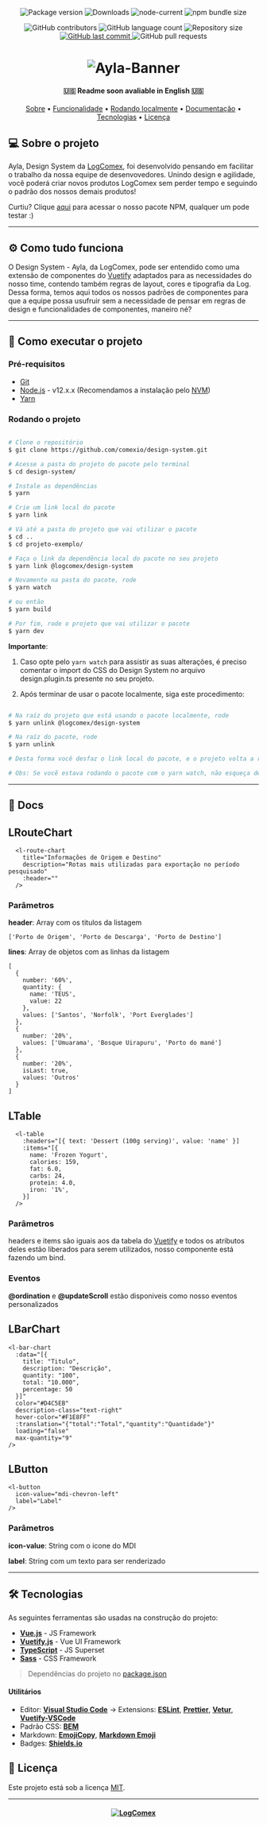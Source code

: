 <!-- Badges session  -->
<p align="center">

  <img alt="Package version" src="https://img.shields.io/npm/v/@logcomex/design?e&style=for-the-badge">
  
  <img alt="Downloads" src="https://img.shields.io/npm/dm/@logcomex/design?color=orange&style=for-the-badge">
  
  <img alt="node-current" src="https://img.shields.io/node/v/@logcomex/design?color=orange&style=for-the-badge">
  
  <img alt="npm bundle size" src="https://img.shields.io/bundlephobia/min/@logcomex/design?color=orange&style=for-the-badge">
	
</p>

<p align="center">
	
  <img alt="GitHub contributors" src="https://img.shields.io/github/contributors/comexio/design-system?color=blue&style=for-the-badge">

  <img alt="GitHub language count" src="https://img.shields.io/github/languages/count/comexio/design-system?color=blue&style=for-the-badge">
  
  <img alt="Repository size" src="https://img.shields.io/github/repo-size/comexio/design-system?color=blue&style=for-the-badge">
  
  <a target="_blank" rel="noopener noreferrer" href="https://github.com/comexio/design-system/commits/master">
    <img alt="GitHub last commit" src="https://img.shields.io/github/last-commit/comexio/design-system?color=blue&style=for-the-badge">
  </a>
  
  <img alt="GitHub pull requests" src="https://img.shields.io/github/issues-pr/comexio/design-system?color=blue&style=for-the-badge">
    
</p>

</p>

<!--Banner session-->
<h1 align="center">
    <img alt="Ayla-Banner" title="Ayla - LogComex Design System" src=".github/assets/ayla-logo.png"/>
</h1>

<!--Info session-->
<h4 align="center"> 
	🇺🇸 Readme soon avaliable in English 🇺🇸
</h4>

<!-- Index session-->
<p align="center">
 <a href="#-sobre-o-projeto">Sobre</a> •
 <a href="#-como-tudo-funciona">Funcionalidade</a> •
 <a href="#-como-executar-o-projeto">Rodando localmente</a> • 
 <a href="#-docs">Documentação</a> • 
 <a href="#-tecnologias">Tecnologias</a> • 
 <a href="#-licença">Licença</a>
</p>

<!--About session-->
## 💻 Sobre o projeto

Ayla, Design System da [LogComex](https://www.logcomex.com/), foi desenvolvido pensando em facilitar o trabalho da nossa equipe de desenvovedores. Unindo design e agilidade, você poderá criar novos produtos LogComex sem perder tempo e seguindo o padrão dos nossos demais produtos!

Curtiu? Clique [aqui](https://www.npmjs.com/package/@logcomex/design) para acessar o nosso pacote NPM, qualquer um pode testar :) 

---

<!--Functionalities session-->
## ⚙️ Como tudo funciona

O Design System - Ayla, da LogComex, pode ser entendido como uma extensão de componentes do [Vuetify](https://vuetifyjs.com/) adaptados para as necessidades do nosso time, contendo também regras de layout, cores e tipografia da Log. Dessa forma, temos aqui todos os nossos padrões de componentes para que a equipe possa usufruir sem a necessidade de pensar em regras de design e funcionalidades de componentes, maneiro né?

---

<!--Running session-->
## 🚀 Como executar o projeto

### Pré-requisitos

* [Git](https://git-scm.com)
* [Node.js](https://nodejs.org/en/) - v12.x.x (Recomendamos a instalação pelo [NVM](https://github.com/nvm-sh/nvm))
* [Yarn](https://classic.yarnpkg.com/pt-BR/)

### Rodando o projeto

```bash

# Clone o repositório
$ git clone https://github.com/comexio/design-system.git

# Acesse a pasta do projeto do pacote pelo terminal
$ cd design-system/

# Instale as dependências
$ yarn

# Crie um link local do pacote
$ yarn link

# Vá até a pasta do projeto que vai utilizar o pacote
$ cd ..
$ cd projeto-exemplo/

# Faça o link da dependência local do pacote no seu projeto
$ yarn link @logcomex/design-system

# Novamente na pasta do pacote, rode
$ yarn watch

# ou então
$ yarn build

# Por fim, rode o projeto que vai utilizar o pacote
$ yarn dev

```

**Importante**: 

1. Caso opte pelo ```yarn watch``` para assistir as suas alterações, é preciso comentar o import do CSS do Design System no arquivo design.plugin.ts presente no seu projeto.

2. Após terminar de usar o pacote localmente, siga este procedimento:

```bash

# Na raíz do projeto que está usando o pacote localmente, rode
$ yarn unlink @logcomex/design-system

# Na raíz do pacote, rode
$ yarn unlink

# Desta forma você desfaz o link local do pacote, e o projeto volta a referenciar o link do pacote NPM.

# Obs: Se vocẽ estava rodando o pacote com o yarn watch, não esqueça de descomentar o css no design.plugin.ts!

```
---

<!--Docs session-->
## :open_file_folder: Docs
<p align="center">

## LRouteChart

```
  <l-route-chart
    title="Informações de Origem e Destino"
    description="Rotas mais utilizadas para exportação no período pesquisado"
    :header=""
  />
```

### Parâmetros

**header**: Array com os titulos da listagem
```
['Porto de Origem', 'Porto de Descarga', 'Porto de Destino']
```

**lines**: Array de objetos com as linhas da listagem
```
[
  {
    number: '60%',
    quantity: {
      name: 'TEUS',
      value: 22
    },
    values: ['Santos', 'Norfolk', 'Port Everglades']
  },
  {
    number: '20%',
    values: ['Umuarama', 'Bosque Uirapuru', 'Porto do mané']
  },
  {
    number: '20%',
    isLast: true,
    values: 'Outros'
  }
]
```

## LTable

```
  <l-table
    :headers="[{ text: 'Dessert (100g serving)', value: 'name' }]
    :items="[{
      name: 'Frozen Yogurt',
      calories: 159,
      fat: 6.0,
      carbs: 24,
      protein: 4.0,
      iron: '1%',
    }]
  />
```

### Parâmetros
headers e items são iguais aos da tabela do [Vuetify](https://vuetifyjs.com/en/components/data-tables/#data-tables) e todos os atributos deles estão liberados para serem utilizados, nosso componente está fazendo um bind.

### Eventos
**@ordination** e **@updateScroll** estão disponiveis como nosso eventos personalizados

## LBarChart

```
<l-bar-chart
  :data="[{
    title: "Titulo",
    description: "Descrição",
    quantity: "100",
    total: "10.000",
    percentage: 50
  }]"
  color="#D4C5EB"
  description-class="text-right"
  hover-color="#F1E8FF"
  :translation="{"total":"Total","quantity":"Quantidade"}"
  loading="false"
  max-quantity="9"
/>
```

## LButton

```
<l-button
  icon-value="mdi-chevron-left"
  label="Label"
/>
```
### Parâmetros

**icon-value**: String com o icone do MDI

**label**: String com um texto para ser renderizado
  
</p>

---

<!--Tecnologies session-->
## 🛠 Tecnologias

As seguintes ferramentas são usadas na construção do projeto:

-   **[Vue.js](https://vuejs.org/)** - JS Framework
-   **[Vuetify.js](https://vuetifyjs.com/)** - Vue UI Framework
-   **[TypeScript](https://www.typescriptlang.org/)** - JS Superset
-   **[Sass](https://sass-lang.com/)** - CSS Framework

> Dependências do projeto no [package.json](./package.json)

#### **Utilitários**

-   Editor:  **[Visual Studio Code](https://code.visualstudio.com/)**  → Extensions:  **[ESLint](https://marketplace.visualstudio.com/items?itemName=dbaeumer.vscode-eslint)**, **[Prettier](https://marketplace.visualstudio.com/items?itemName=esbenp.prettier-vscode)**, **[Vetur](https://marketplace.visualstudio.com/items?itemName=octref.vetur)**, **[Vuetify-VSCode](https://marketplace.visualstudio.com/items?itemName=vuetifyjs.vuetify-vscode)**
-   Padrão CSS:  **[BEM](http://getbem.com/introduction/)**
-   Markdown:  **[EmojiCopy](https://www.emojicopy.com)**,  **[Markdown Emoji](https://gist.github.com/rxaviers/7360908)**
-   Badges:  **[Shields.io](https://shields.io)**


<!--License session-->
## 📝 Licença

Este projeto está sob a licença [MIT](./LICENSE).

---

<!--Bottom session-->
<h4 align=center>
 	<a target="_blank" rel="noopener noreferrer" href="https://www.logcomex.com/">
    <img alt="LogComex" title="LogComex Logo" src=".github/assets/logcomex-logo.png"/>
  </a>
</h4>
